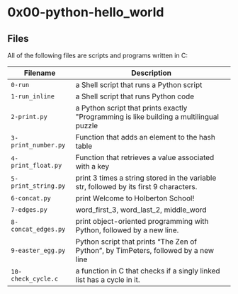 # 0x00-python-hello_world
## Files
All of the following files are scripts and programs written in C:

| Filename | Description |
| -------- | ----------- |
| `0-run` | a Shell script that runs a Python script |
| `1-run_inline` | a Shell script that runs Python code |
| `2-print.py` | a Python script that prints exactly "Programming is like building a multilingual puzzle |
| `3-print_number.py` | Function that adds an element to the hash table |
| `4-print_float.py` | Function that retrieves a value associated with a key |
| `5-print_string.py` | print 3 times a string stored in the variable str, followed by its first 9 characters. |
| `6-concat.py` | print Welcome to Holberton School! |
| `7-edges.py` | word_first_3, word_last_2, middle_word |
| `8-concat_edges.py` | print object-oriented programming with Python, followed by a new line. |
| `9-easter_egg.py` | Python script that prints “The Zen of Python”, by TimPeters, followed by a new line |
| `10-check_cycle.c` | a function in C that checks if a singly linked list has a cycle in it. |
